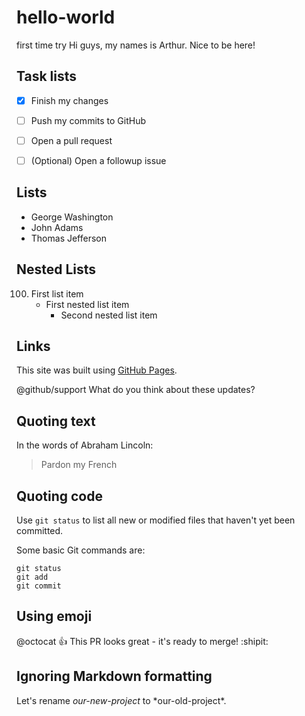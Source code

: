# hello-world
first time try
Hi guys, 
my names is Arthur. Nice to be here!

## Task lists
- [x] Finish my changes
- [ ] Push my commits to GitHub
- [ ] Open a pull request

- [ ] \(Optional) Open a followup issue

## Lists
- George Washington
- John Adams
- Thomas Jefferson

## Nested Lists
100. First list item
     - First nested list item
       - Second nested list item

## Links
This site was built using [GitHub Pages](https://pages.github.com/).

@github/support What do you think about these updates?

## Quoting text
In the words of Abraham Lincoln:
> Pardon my French

## Quoting code
Use `git status` to list all new or modified files that haven't yet been committed.

Some basic Git commands are:
```
git status
git add
git commit
```

## Using emoji
@octocat :+1: This PR looks great - it's ready to merge! :shipit:

## Ignoring Markdown formatting
Let's rename *our-new-project* to \*our-old-project\*.



